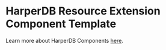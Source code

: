 # HarperDB Resource Extension Component Template

Learn more about HarperDB Components [here](https://docs.harperdb.io/docs/developers/components/writing-extensions).

